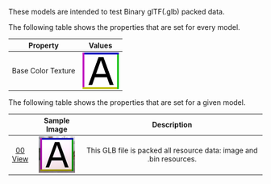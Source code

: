 These models are intended to test Binary glTF(.glb) packed data.  

The following table shows the properties that are set for every model.  

| Property | **Values** |
| :---: | :---: |
| Base Color Texture | [<img src="Figures/Thumbnails/BaseColor_A.png" align="middle">](Textures/BaseColor_A.png) |


The following table shows the properties that are set for a given model.  

|   | Sample Image | Description |
| :---: | :---: | :---: |
| [00](Binary_glTF_00.gltf)<br>[View](https://bghgary.github.io/glTF-Assets-Viewer/?type=Positive&folder=26&model=0) | [<img src="Figures/Thumbnails/Binary_glTF_00.png" align="middle">](Figures/SampleImages/Binary_glTF_00.png) | This GLB file is packed all resource data: image and .bin resources. |
 
